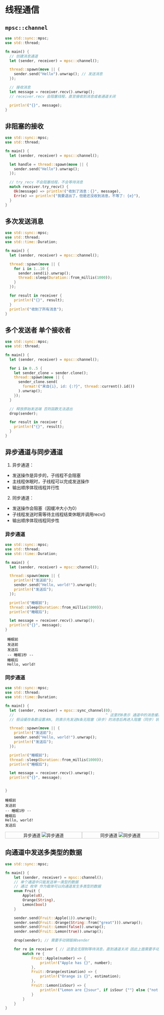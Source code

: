 # 线程通信


## `mpsc::channel`

```rust
use std::sync::mpsc;
use std::thread;

fn main() {
  // 创建消息通道
  let (sender, receiver) = mpsc::channel();

  thread::spawn(move || {
    sender.send("Hello").unwrap(); // 发送消息
  });

  // 接收消息
  let message = receiver.recv().unwrap();
  // receiver.recv 会阻塞线程，直至接收到消息或者通道关闭

  println!("{}", message);
}
```

## 非阻塞的接收
```rust
use std::sync::mpsc;
use std::thread;

fn main() {
  let (sender, receiver) = mpsc::channel();

  let handle = thread::spawn(move || {
    sender.send("Hello").unwrap();
  });

  // try_recv 不会阻塞线程，不会等待消息
  match receiver.try_recv() {
    Ok(message) => println!("收到了消息：{}", message),
    Err(e) => println!("我要退出了，但是还没收到消息，不等了: {e}"),
  }
}
```

## 多次发送消息
```rust
use std::sync::mpsc;
use std::thread;
use std::time::Duration;

fn main() {
  let (sender, receiver) = mpsc::channel();

  thread::spawn(move || {
    for i in 1..10 {
      sender.send(i).unwrap();
      thread::sleep(Duration::from_millis(1000));
    }
  });

  for result in receiver {
    println!("{}", result);
  }
  println!("收到了所有消息");
}
```

## 多个发送者 单个接收者
```rust
use std::sync::mpsc;
use std::thread;

fn main() {
  let (sender, receiver) = mpsc::channel();

  for i in 0..5 {
    let sender_clone = sender.clone();
    thread::spawn(move || {
      sender_clone.send(
        format!("来自{i}, id: {:?}", thread::current().id())
      ).unwrap();
    });
  }

  // 释放原始发送端 否则函数无法退出
  drop(sender);

  for result in receiver {
    println!("{}", result);
  }
}
```

## 异步通道与同步通道

1. 异步通道：
  - 发送操作是异步的，子线程不会阻塞
  - 主线程休眠时，子线程可以完成发送操作
  - 输出顺序体现线程并行性
2. 同步通道：
  - 发送操作会阻塞（因缓冲大小为0）
  - 子线程发送时需等待主线程结束休眠并调用recv()
  - 输出顺序体现线程同步性


### 异步通道
```rust
use std::sync::mpsc;
use std::thread;
use std::time::Duration;

fn main() {
  let (sender, receiver) = mpsc::channel();

  thread::spawn(move || {
    println!("发送前");
    sender.send("Hello, world!").unwrap();
    println!("发送后");
  });

  println!("睡眠前");
  thread::sleep(Duration::from_millis(1000));
  println!("睡眠后");

  let message = receiver.recv().unwrap();
  println!("{}", message);
}
```
```text
 睡眠前
 发送前
 发送后
 -- 睡眠1秒 --
 睡眠后
 Hello, world!
```

### 同步通道
```rust
use std::sync::mpsc;
use std::thread;
use std::time::Duration;

fn main() {
  let (sender, receiver) = mpsc::sync_channel(0);
  //                                          ^ 这里的0表示 通道中的消息缓存条数
  // 假设缓存条数设置未N, 则表示先发送N条无阻塞（异步）的消息后再进入阻塞（同步）状态

  thread::spawn(move || {
    println!("发送前");
    sender.send("Hello, world!").unwrap();
    println!("发送后");
  });

  println!("睡眠前");
  thread::sleep(Duration::from_millis(1000));
  println!("睡眠后");

  let message = receiver.recv().unwrap();
  println!("{}", message);


}
```
```text
睡眠前
发送前
-- 睡眠1秒 --
睡眠后
Hello, world!
发送后
```

<div style="display:flex; width: 100%;overflow:hidden;text-align:center;">
    <div style="flex: 1;overflow:hidden;border:1px solid #ccc;">
        <label>异步通道</label>
        <img src="./images/thread-message/1.svg"  alt="异步通道" />
    </div> 
    <div style="flex: 1;overflow:hidden;border:1px solid #ccc;">
        <label>同步通道</label>
        <img src="./images/thread-message/2.svg"  alt="同步通道" />
    </div> 
</div> 


## 向通道中发送多类型的数据
```rust
use std::sync::mpsc;

fn main() {
    let (sender, receiver) = mpsc::channel();
    // 单个通道中只能发送单一类型的数据
    // 通过 枚举 作为载体可以向通道发生多类型的数据
    enum Fruit {
        Apple(u8),
        Orange(String),
        Lemon(bool)
    }

    sender.send(Fruit::Apple(1)).unwrap();
    sender.send(Fruit::Orange(String::from("great"))).unwrap();
    sender.send(Fruit::Lemon(false)).unwrap();
    sender.send(Fruit::Lemon(true)).unwrap();

    drop(sender); // 需要手动销毁掉sender 

    for re in receiver { // 这里会无限制等待消息，直到通道关闭 因此上面需要手动销毁sender 否则会造成死锁
        match re {
            Fruit::Apple(number) => {
                println!("Apple has {}", number);
            },
            Fruit::Orange(estimation) => {
                println!("Orange is {}", estimation);
            },
            Fruit::Lemon(isSour) => {
                println!("Lemon are {}sour", if isSour {""} else {"not "});
            }
        }
    }
}
```

